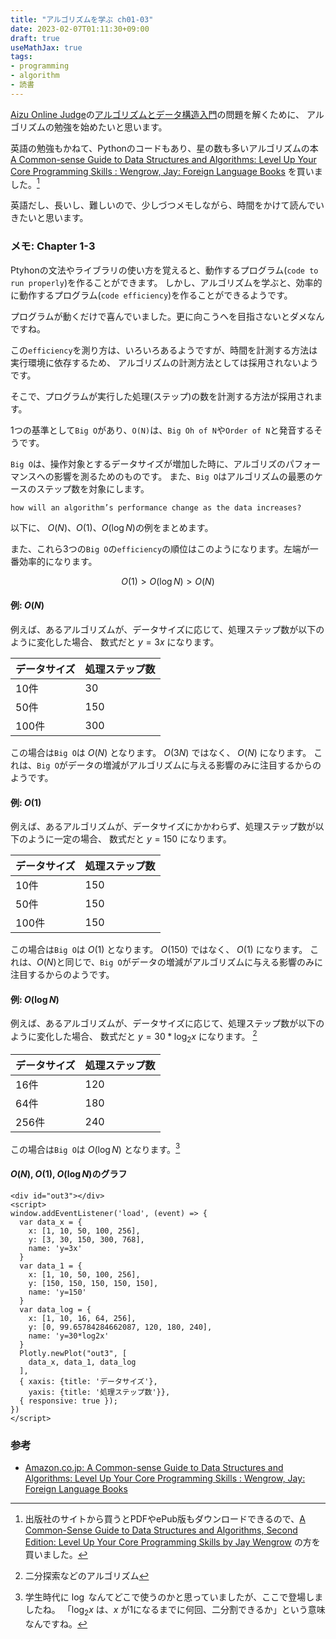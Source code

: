 ```yaml
---
title: "アルゴリズムを学ぶ ch01-03"
date: 2023-02-07T01:11:30+09:00
draft: true
useMathJax: true
tags:
- programming
- algorithm
- 読書
---
```


[Aizu Online Judge](https://onlinejudge.u-aizu.ac.jp/home)の[アルゴリズムとデータ構造入門](https://onlinejudge.u-aizu.ac.jp/courses/lesson/1/ALDS1/1)の問題を解くために、
アルゴリズムの勉強を始めたいと思います。

<!--more-->

英語の勉強もかねて、Pythonのコードもあり、星の数も多いアルゴリズムの本 [A Common-sense Guide to Data Structures and Algorithms: Level Up Your Core Programming Skills : Wengrow, Jay: Foreign Language Books](https://www.amazon.co.jp/-/en/Jay-Wengrow/dp/1680507222) を買いました。[^1]

英語だし、長いし、難しいので、少しづつメモしながら、時間をかけて読んでいきたいと思います。

### メモ: Chapter 1-3

Ptyhonの文法やライブラリの使い方を覚えると、動作するプログラム(`code to run properly`)を作ることができます。
しかし、アルゴリズムを学ぶと、効率的に動作するプログラム(`code efficiency`)を作ることができるようです。

プログラムが動くだけで喜んでいました。更に向こうへを目指さないとダメなんですね。

この`efficiency`を測り方は、いろいろあるようですが、時間を計測する方法は実行環境に依存するため、
アルゴリズムの計測方法としては採用されないようです。

そこで、プログラムが実行した処理(ステップ)の数を計測する方法が採用されます。

1つの基準として`Big O`があり、`O(N)`は、`Big Oh of N`や`Order of N`と発音するそうです。

`Big O`は、操作対象とするデータサイズが増加した時に、アルゴリズのパフォーマンスへの影響を測るためのものです。
また、`Big O`はアルゴリズムの最悪のケースのステップ数を対象にします。

```quote { source="A Common-sense Guide to Data Structures and Algorithms | The Soul of Big O"}
how will an algorithm’s performance change as the data increases?
```

以下に、 $O(N)$、$O(1)$、$O(\log N)$の例をまとめます。

また、これら3つの`Big O`の`efficiency`の順位はこのようになります。左端が一番効率的になります。

$$O(1) > O(\log N) > O(N)$$

#### 例: $O(N)$

例えば、あるアルゴリズムが、データサイズに応じて、処理ステップ数が以下のように変化した場合、
数式だと $y = 3x$ になります。

|データサイズ|処理ステップ数|
|---|---|
| 10件 | 30 |
| 50件 | 150 |
| 100件 | 300 |

この場合は`Big O`は $O(N)$ となります。 $O(3N)$ ではなく、 $O(N)$ になります。
これは、`Big O`がデータの増減がアルゴリズムに与える影響のみに注目するからのようです。

#### 例: $O(1)$

例えば、あるアルゴリズムが、データサイズにかかわらず、処理ステップ数が以下のように一定の場合、
数式だと $y = 150$ になります。

|データサイズ|処理ステップ数|
|---|---|
| 10件 | 150 |
| 50件 | 150 |
| 100件 | 150 |

この場合は`Big O`は $O(1)$ となります。 $O(150)$ ではなく、 $O(1)$ になります。
これは、$O(N)$と同じで、`Big O`がデータの増減がアルゴリズムに与える影響のみに注目するからのようです。

#### 例: $O(\log N)$

例えば、あるアルゴリズムが、データサイズに応じて、処理ステップ数が以下のように変化した場合、
数式だと $y = 30 * \log_2 x$ になります。 [^3]

|データサイズ|処理ステップ数|
|---|---|
| 16件 | 120 |
| 64件 | 180 |
| 256件 | 240 |

この場合は`Big O`は $O(\log N)$ となります。[^2]

#### $O(N)$, $O(1)$, $O(\log N)$のグラフ

```plotly
<div id="out3"></div>
<script>
window.addEventListener('load', (event) => {
  var data_x = {
    x: [1, 10, 50, 100, 256],
    y: [3, 30, 150, 300, 768],
    name: 'y=3x'
  }
  var data_1 = {
    x: [1, 10, 50, 100, 256],
    y: [150, 150, 150, 150, 150],
    name: 'y=150'
  }
  var data_log = {
    x: [1, 10, 16, 64, 256],
    y: [0, 99.65784284662087, 120, 180, 240],
    name: 'y=30*log2x'
  }
  Plotly.newPlot("out3", [
    data_x, data_1, data_log
  ],
  { xaxis: {title: 'データサイズ'},
    yaxis: {title: '処理ステップ数'}},
  { responsive: true });
})
</script>
```


### 参考

- [Amazon.co.jp: A Common-sense Guide to Data Structures and Algorithms: Level Up Your Core Programming Skills : Wengrow, Jay: Foreign Language Books](https://www.amazon.co.jp/-/en/Jay-Wengrow/dp/1680507222)

[^1]: 出版社のサイトから買うとPDFやePub版もダウンロードできるので、[A Common-Sense Guide to Data Structures and Algorithms, Second Edition: Level Up Your Core Programming Skills by Jay Wengrow](https://pragprog.com/titles/jwdsal2/a-common-sense-guide-to-data-structures-and-algorithms-second-edition/) の方を買いました。
[^2]: 学生時代に $\log$ なんてどこで使うのかと思っていましたが、ここで登場しましたね。 「$\log_2 x$ は、$x$ が1になるまでに何回、二分割できるか」という意味なんですね。
[^3]: 二分探索などのアルゴリズム